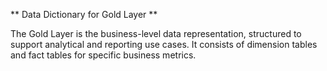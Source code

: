 ** Data Dictionary for Gold Layer **

The Gold Layer is the business-level data representation, structured to support analytical and reporting use cases. It consists of dimension
tables and fact tables for specific business metrics.
